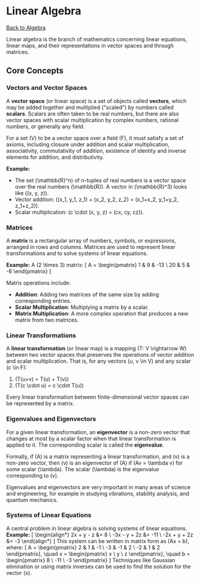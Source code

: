 # Linear Algebra

[Back to Algebra](./index.md)

Linear algebra is the branch of mathematics concerning linear equations, linear maps, and their representations in vector spaces and through matrices.

## Core Concepts

### Vectors and Vector Spaces
A **vector space** (or linear space) is a set of objects called **vectors**, which may be added together and multiplied ("scaled") by numbers called **scalars**. Scalars are often taken to be real numbers, but there are also vector spaces with scalar multiplication by complex numbers, rational numbers, or generally any field.

For a set \(V\) to be a vector space over a field \(F\), it must satisfy a set of axioms, including closure under addition and scalar multiplication, associativity, commutativity of addition, existence of identity and inverse elements for addition, and distributivity.

**Example:**
*   The set \(\mathbb{R}^n\) of n-tuples of real numbers is a vector space over the real numbers \(\mathbb{R}\). A vector in \(\mathbb{R}^3\) looks like \((x, y, z)\).
*   Vector addition: \((x_1, y_1, z_1) + (x_2, y_2, z_2) = (x_1+x_2, y_1+y_2, z_1+z_2)\).
*   Scalar multiplication: \(c \cdot (x, y, z) = (cx, cy, cz)\).

### Matrices
A **matrix** is a rectangular array of numbers, symbols, or expressions, arranged in rows and columns. Matrices are used to represent linear transformations and to solve systems of linear equations.

**Example:**
A \(2 \times 3\) matrix:
\[ A = \begin{pmatrix} 1 & 9 & -13 \\ 20 & 5 & -6 \end{pmatrix} \]

Matrix operations include:
*   **Addition**: Adding two matrices of the same size by adding corresponding entries.
*   **Scalar Multiplication**: Multiplying a matrix by a scalar.
*   **Matrix Multiplication**: A more complex operation that produces a new matrix from two matrices.

### Linear Transformations
A **linear transformation** (or linear map) is a mapping \(T: V \rightarrow W\) between two vector spaces that preserves the operations of vector addition and scalar multiplication.
That is, for any vectors \(u, v \in V\) and any scalar \(c \in F\):
1.  \(T(u+v) = T(u) + T(v)\)
2.  \(T(c \cdot u) = c \cdot T(u)\)

Every linear transformation between finite-dimensional vector spaces can be represented by a matrix.

### Eigenvalues and Eigenvectors
For a given linear transformation, an **eigenvector** is a non-zero vector that changes at most by a scalar factor when that linear transformation is applied to it. The corresponding scalar is called the **eigenvalue**.

Formally, if \(A\) is a matrix representing a linear transformation, and \(v\) is a non-zero vector, then \(v\) is an eigenvector of \(A\) if \(Av = \lambda v\) for some scalar \(\lambda\). The scalar \(\lambda\) is the eigenvalue corresponding to \(v\).

Eigenvalues and eigenvectors are very important in many areas of science and engineering, for example in studying vibrations, stability analysis, and quantum mechanics.

### Systems of Linear Equations
A central problem in linear algebra is solving systems of linear equations.
**Example:**
\[
\begin{align*}
2x + y - z &= 8 \\
-3x - y + 2z &= -11 \\
-2x + y + 2z &= -3
\end{align*}
\]
This system can be written in matrix form as \(Ax = b\), where:
\[ A = \begin{pmatrix} 2 & 1 & -1 \\ -3 & -1 & 2 \\ -2 & 1 & 2 \end{pmatrix}, \quad x = \begin{pmatrix} x \\ y \\ z \end{pmatrix}, \quad b = \begin{pmatrix} 8 \\ -11 \\ -3 \end{pmatrix} \]
Techniques like Gaussian elimination or using matrix inverses can be used to find the solution for the vector \(x\). 